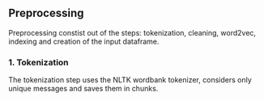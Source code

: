 ## Preprocessing

Preprocessing constist out of the steps: tokenization, cleaning, word2vec, indexing and creation of the input dataframe.

### 1. Tokenization

The tokenization step uses the NLTK wordbank tokenizer, considers only unique messages and saves them in chunks.